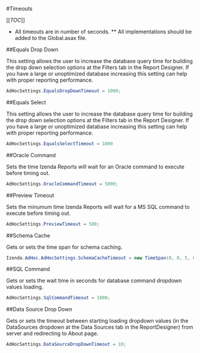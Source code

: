#Timeouts

[[_TOC_]]

*  All timeouts are in number of seconds. 
** All implementations should be added to the Global.asax file.

##Equals Drop Down

This setting allows the user to increase the database query time for building the drop down selection options at the Filters tab in the Report Designer. If you have a large or unoptimized database increasing this setting can help with proper reporting performance.

```csharp
AdHocSettings.EqualsDropDownTimeout = 1000;
```

##Equals Select 

This setting allows the user to increase the database query time for building the drop down selection options at the Filters tab in the Report Designer. If you have a large or unoptimized database increasing this setting can help with proper reporting performance.

```csharp
AdHocSettings.EqualsSelectTimeout = 1000
```
##Oracle Command

Sets the time Izenda Reports will wait for an Oracle command to execute before timing out.

```csharp
AdHocSettings.OracleCommandTimeout = 5000;
```
##Preview Timeout

Sets the minumum time Izenda Reports will wait for a MS SQL command to execute before timing out.

```csharp
AdHocSettings.PreviewTimeout = 500;
```
##Schema Cache

Gets or sets the time span for schema caching.

```csharp
Izenda.AdHoc.AdHocSettings.SchemaCacheTimeout = new TimeSpan(0, 0, 5, 0);
```
##SQL Command

Gets or sets the wait time in seconds for database command dropdown values loading.

```csharp
AdHocSettings.SqlCommandTimeout = 1000;
```
##Data Source Drop Down

Gets or sets the timeout between starting loading dropdown values (in the DataSources dropdown at the Data Sources tab in the ReportDesigner) from server and redirecting to About page.

```csharp
AdHocSettings.DataSourceDropDownTimeout = 10;
```